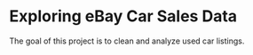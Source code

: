 # Exploring eBay Car Sales Data
The goal of this project is to clean and analyze used car listings.
